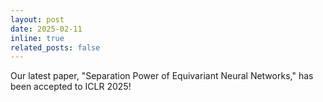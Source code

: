 ```yaml
---
layout: post
date: 2025-02-11
inline: true
related_posts: false
---
```


Our latest paper, "Separation Power of Equivariant Neural Networks," has been accepted to ICLR 2025!

